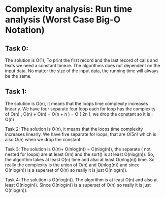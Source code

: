 # Complexity analysis: Run time analysis (Worst Case Big-O Notation)

      
## Task 0:
The solution is O(1), To print the first record and the last record of calls and texts we need a constant time.ie. The algorithms does not dependent on the input data. No matter the size of the input data, the running time will always be the same.


## Task 1:
The solution is O(n), it means that the loops time complexity increases linearly.
We have four separate four loop each for loop has the complexity of O(n) , O(n) + O(n) = O(n + n ) = O ( 2n ), we drop the constant so it is : O(n)


Task 2: The solution is O(n), it means that the loops time complexity increases linearly.
We have five separate for loops, that are O(5n) which is also O(n) when we drop the constant.

Task 3: The solution is O(n)+ O(nlog(n)) = O(nlog(n)), 
the separate ( not nested for loops) are at least O(n) and the sort() is at least O(nlog(n)). So, the algorithm takes at least O(n) time and also at least O(nlog(n)) time. So really the complexity is the union of O(n) and O(nlog(n)) and since O(nlog(n)) is a superset of O(n) so really it is just O(nlog(n)).


Task 4: The solution is  O(nlog(n)).
The algorithm is at least O(n) and also at least O(nlog(n)). Since O(nlog(n)) is a superset of O(n) so really it is just O(nlog(n)).
